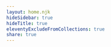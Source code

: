 ```yaml
---
layout: home.njk
hideSidebar: true
hideTitle: true
eleventyExcludeFromCollections: true
share: true
---
```


